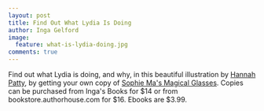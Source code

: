 ```yaml
---
layout: post
title: Find Out What Lydia Is Doing
author: Inga Gelford
image:
  feature: what-is-lydia-doing.jpg
comments: true 
---
```


Find out what Lydia is doing, and why, in this beautiful illustration by [Hannah Patty](/hannah-patty/illustrator), by getting your own copy of [Sophie Ma's Magical Glasses](/book/sophie-mas-magical-glasses/). Copies can be purchased from Inga's Books for $14 or from bookstore.authorhouse.com for $16. Ebooks are $3.99.